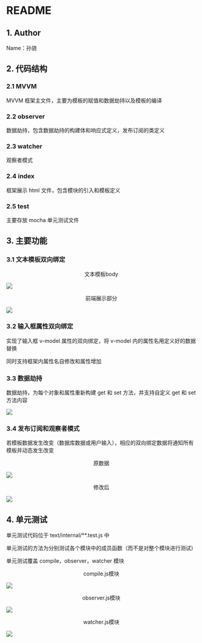 # README

## 1. Author

Name：孙骁

## 2. 代码结构

### 2.1 MVVM

MVVM 框架主文件，主要为模板的赋值和数据劫持以及模板的编译

### 2.2 observer

数据劫持，包含数据劫持的构建体和响应式定义，发布订阅的类定义

### 2.3 watcher

观察者模式

### 2.4 index

框架展示 html 文件，包含模块的引入和模板定义

### 2.5 test

主要存放 mocha 单元测试文件

## 3. 主要功能

### 3.1 文本模板双向绑定

<center>文本模板body</center>

![](https://seec-homework.oss-cn-shanghai.aliyuncs.com/201250060文本模板双向绑定script.png)

<center>前端展示部分</center>

![](https://seec-homework.oss-cn-shanghai.aliyuncs.com/201250060文本模板双向绑定展示.png)

### 3.2 输入框属性双向绑定

实现了输入框 v-model 属性的双向绑定，将 v-model 内的属性名用定义好的数据替换

同时支持框架内属性名自修改和属性增加

### 3.3 数据劫持

数据劫持，为每个对象和属性重新构建 get 和 set 方法，并支持自定义 get 和 set 方法内容

![](https://seec-homework.oss-cn-shanghai.aliyuncs.com/201250060数据劫持.png)

### 3.4 发布订阅和观察者模式

若模板数据发生改变（数据库数据或用户输入），相应的双向绑定数据将通知所有模板并动态发生改变

<center>原数据</center>

![](https://seec-homework.oss-cn-shanghai.aliyuncs.com/201250060发布订阅原.png)

<center>修改后</center>

![](https://seec-homework.oss-cn-shanghai.aliyuncs.com/201250060发布订阅后.png)

## 4. 单元测试

单元测试代码位于 text/internal/\*\*.test.js 中

单元测试的方法为分别测试各个模块中的成员函数（而不是对整个模块进行测试）

单元测试覆盖 compile，observer，watcher 模块

<center>compile.js模块</center>

![](https://seec-homework.oss-cn-shanghai.aliyuncs.com/201250060单元测试compile.png)

<center>observer.js模块</center>

![](https://seec-homework.oss-cn-shanghai.aliyuncs.com/201250060单元测试observer.png)

<center>watcher.js模块</center>

![](https://seec-homework.oss-cn-shanghai.aliyuncs.com/201250060单元测试watcher.png)
